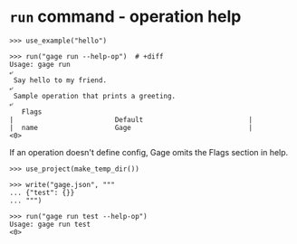 # `run` command - operation help

    >>> use_example("hello")

    >>> run("gage run --help-op")  # +diff
    Usage: gage run
    ⤶
     Say hello to my friend.
    ⤶
     Sample operation that prints a greeting.
    ⤶
       Flags
    |                         Default                          |
    |  name                   Gage                             |
    <0>

If an operation doesn't define config, Gage omits the Flags section in
help.

    >>> use_project(make_temp_dir())

    >>> write("gage.json", """
    ... {"test": {}}
    ... """)

    >>> run("gage run test --help-op")
    Usage: gage run test
    <0>
